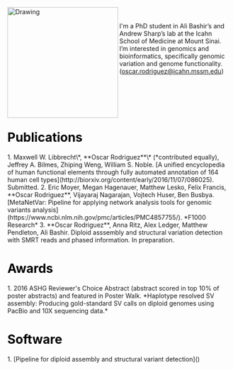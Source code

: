 <img align="left" src="/Oscar Rodriguez.jpg" alt="Drawing" style="width: 250px;"/> <br><br>I'm a PhD student in Ali Bashir’s and Andrew Sharp’s lab at the Icahn School of Medicine at Mount Sinai. I’m interested in genomics and bioinformatics, specifically genomic variation and genome functionality.
<br>
(oscar.rodriguez@icahn.mssm.edu)
<br>
<br>
<br>
<br>
<br>
<br>
<h1 style="color:black;">Publications</h1>
1. Maxwell W. Libbrecht\*, **Oscar Rodriguez**\* (*contributed equally), Jeffrey A. Bilmes, Zhiping Weng, William S. Noble. [A unified encyclopedia of human functional elements through fully automated annotation of 164 human cell types](http://biorxiv.org/content/early/2016/11/07/086025). Submitted.
2. Eric Moyer, Megan Hagenauer, Matthew Lesko, Felix Francis, **Oscar Rodriguez**, Vijayaraj Nagarajan, Vojtech Huser, Ben Busbya. [MetaNetVar: Pipeline for applying network analysis tools for genomic variants analysis](https://www.ncbi.nlm.nih.gov/pmc/articles/PMC4857755/). *F1000 Research*
3. **Oscar Rodriguez**, Anna Ritz, Alex Ledger, Matthew Pendleton, Ali Bashir. Diploid asssembly and structural variation detection with SMRT reads and phased information. In preparation.

<h1 style="color:black;">Awards</h1>
1. 2016 ASHG Reviewer's Choice Abstract (abstract scored in top 10% of poster abstracts) and featured in Poster Walk.  *Haplotype resolved SV assembly: Producing gold-standard SV calls on diploid genomes using PacBio and 10X sequencing data.*

<h1 style="color:black;">Software</h1>
1. [Pipeline for diploid assembly and structural variant detection]()
